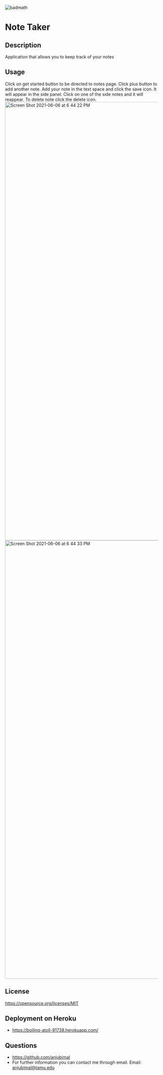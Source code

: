 

  ![badmath](https://img.shields.io/apm/l/vim-mode)
  #  Note Taker
  ## Description
  Application that allows you to keep track of your notes
  ## Usage 
  Click on get started button to be directed to notes page. Click plus button to add another note. Add your note in the text space and click the  save icon. It       will appear in the side panel. Click on one of the side notes and it will reappear. To delete note click the delete icon.  
  <img width="1440" alt="Screen Shot 2021-06-06 at 6 44 22 PM" src="https://user-images.githubusercontent.com/43347674/120942498-56c67300-c6f7-11eb-839a-360cf79ab346.png">
  <img width="1440" alt="Screen Shot 2021-06-06 at 6 44 33 PM" src="https://user-images.githubusercontent.com/43347674/120942502-58903680-c6f7-11eb-8f4c-7d0db637665c.png">
  ## License
  https://opensource.org/licenses/MIT
  ## Deployment on Heroku
  * https://boiling-atoll-91738.herokuapp.com/
  ## Questions
  * https://github.com/anjubimal
  * For further information you can contact me through email. Email: anjubimal@tamu.edu
